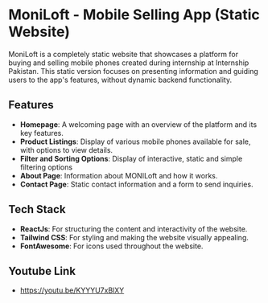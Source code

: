 # MoniLoft - Mobile Selling App (Static Website)

MoniLoft is a completely static website that showcases a platform for buying and selling mobile phones created during internship at Internship Pakistan. This static version focuses on presenting information and guiding users to the app's features, without dynamic backend functionality.

## Features

- **Homepage**: A welcoming page with an overview of the platform and its key features.
- **Product Listings**: Display of various mobile phones available for sale, with options to view details.
- **Filter and Sorting Options**: Display of interactive, static and simple filtering options
- **About Page**: Information about MONILoft and how it works.
- **Contact Page**: Static contact information and a form to send inquiries.

## Tech Stack

- **ReactJs**: For structuring the content and interactivity of the website.
- **Tailwind CSS**: For styling and making the website visually appealing.
- **FontAwesome**: For icons used throughout the website.

## Youtube Link

- https://youtu.be/KYYYU7xBlXY
